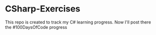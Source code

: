 # CSharp-Exercises
This repo is created to track my C# learning progress.
Now I'll post there the #100DaysOfCode progress
